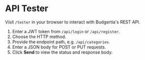 # API Tester

Visit `/tester` in your browser to interact with Budgertia's REST API.

1. Enter a JWT token from `/api/login` or `/api/register`.
2. Choose the HTTP method.
3. Provide the endpoint path, e.g. `/api/categories`.
4. Enter a JSON body for POST or PUT requests.
5. Click **Send** to view the status and response body.

